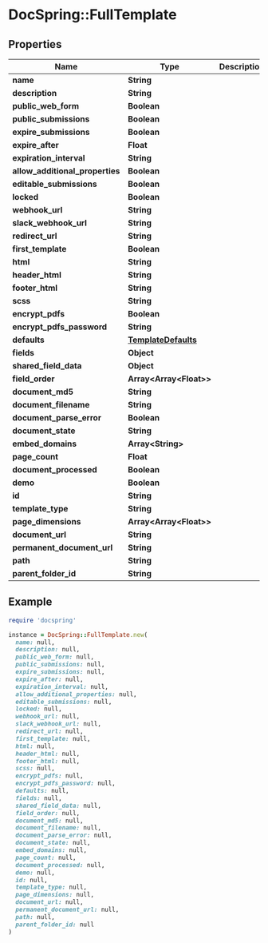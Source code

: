 # DocSpring::FullTemplate

## Properties

| Name | Type | Description | Notes |
| ---- | ---- | ----------- | ----- |
| **name** | **String** |  |  |
| **description** | **String** |  |  |
| **public_web_form** | **Boolean** |  |  |
| **public_submissions** | **Boolean** |  |  |
| **expire_submissions** | **Boolean** |  |  |
| **expire_after** | **Float** |  |  |
| **expiration_interval** | **String** |  |  |
| **allow_additional_properties** | **Boolean** |  |  |
| **editable_submissions** | **Boolean** |  |  |
| **locked** | **Boolean** |  |  |
| **webhook_url** | **String** |  |  |
| **slack_webhook_url** | **String** |  |  |
| **redirect_url** | **String** |  |  |
| **first_template** | **Boolean** |  |  |
| **html** | **String** |  |  |
| **header_html** | **String** |  |  |
| **footer_html** | **String** |  |  |
| **scss** | **String** |  |  |
| **encrypt_pdfs** | **Boolean** |  |  |
| **encrypt_pdfs_password** | **String** |  |  |
| **defaults** | [**TemplateDefaults**](TemplateDefaults.md) |  |  |
| **fields** | **Object** |  |  |
| **shared_field_data** | **Object** |  |  |
| **field_order** | **Array&lt;Array&lt;Float&gt;&gt;** |  |  |
| **document_md5** | **String** |  |  |
| **document_filename** | **String** |  |  |
| **document_parse_error** | **Boolean** |  |  |
| **document_state** | **String** |  |  |
| **embed_domains** | **Array&lt;String&gt;** |  |  |
| **page_count** | **Float** |  |  |
| **document_processed** | **Boolean** |  |  |
| **demo** | **Boolean** |  |  |
| **id** | **String** |  |  |
| **template_type** | **String** |  |  |
| **page_dimensions** | **Array&lt;Array&lt;Float&gt;&gt;** |  |  |
| **document_url** | **String** |  |  |
| **permanent_document_url** | **String** |  |  |
| **path** | **String** |  |  |
| **parent_folder_id** | **String** |  |  |

## Example

```ruby
require 'docspring'

instance = DocSpring::FullTemplate.new(
  name: null,
  description: null,
  public_web_form: null,
  public_submissions: null,
  expire_submissions: null,
  expire_after: null,
  expiration_interval: null,
  allow_additional_properties: null,
  editable_submissions: null,
  locked: null,
  webhook_url: null,
  slack_webhook_url: null,
  redirect_url: null,
  first_template: null,
  html: null,
  header_html: null,
  footer_html: null,
  scss: null,
  encrypt_pdfs: null,
  encrypt_pdfs_password: null,
  defaults: null,
  fields: null,
  shared_field_data: null,
  field_order: null,
  document_md5: null,
  document_filename: null,
  document_parse_error: null,
  document_state: null,
  embed_domains: null,
  page_count: null,
  document_processed: null,
  demo: null,
  id: null,
  template_type: null,
  page_dimensions: null,
  document_url: null,
  permanent_document_url: null,
  path: null,
  parent_folder_id: null
)
```

